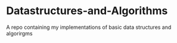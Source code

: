 # Datastructures-and-Algorithms
A repo containing my implementations of basic data structures and algorirgms
